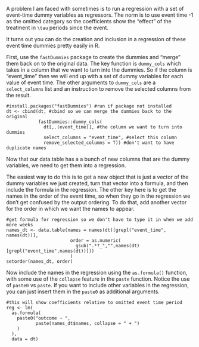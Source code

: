 A problem I am faced with sometimes is to run a regression with a set of
event-time dummy variables as regressors. The norm is to use event time
-1 as the omitted category so the coefficients show the “effect” of the
treatment in `\tau` periods since the event.

It turns out you can do the creation and inclusion in a regression of
these event time dummies pretty easily in R.

First, use the `fastDummies` package to create the dummies and “merge”
them back on to the original data. The key function is `dummy_cols`
which takes in a column that we want to turn into the dummies. So if the
column is “event\_time” then we will end up with a set of dummy
variables for each value of event time. The other arguments to
`dummy_cols` are a `select_columns` list and an instruction to remove
the selected columns from the result.

    #install.packages("fastDummies") #run if package not installed
    dt <- cbind(dt, #cbind so we can merge the dummies back to the original
                fastDummies::dummy_cols( 
                  dt[,.(event_time)], #the column we want to turn into dummies
                  select_columns = "event_time", #select this column
                  remove_selected_columns = T)) #don't want to have duplicate names

Now that our data.table has a a bunch of new columns that are the dummy
variables, we need to get them into a regression.

The easiest way to do this is to get a new object that is just a vector
of the dummy variables we just created, turn that vector into a formula,
and then include the formula in the regression. The other key here is to
get the names in the order of the event time, so when they go in the
regression we don’t get confused by the output ordering. To do that, add
another vector for the order in which we want the names to appear.

    #get formula for regression so we don't have to type it in when we add more weeks
    names_dt <- data.table(names = names(dt)[grepl("event_time", names(dt))],
                            order = as.numeric(
                              gsub(".*?_","",names(dt)[grepl("event_time",names(dt))]))
                            )
    setorder(names_dt, order)

Now include the names in the regression using the `as.formula()`
function, with some use of the `collapse` feature in the `paste`
function. Notice the use of `paste0` vs `paste`. If you want to include
other variables in the regression, you can just insert them in the
`paste0` as additional arguments.

    #this will show coefficients relative to omitted event time period
    reg <- lm(
      as.formula(
        paste0("outcome ~ ", 
               paste(names_dt$names, collapse = " + ")
        )
      ),
      data = dt)
